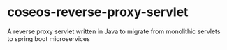 # coseos-reverse-proxy-servlet
A reverse proxy servlet written in Java to migrate from monolithic servlets to spring boot microservices
